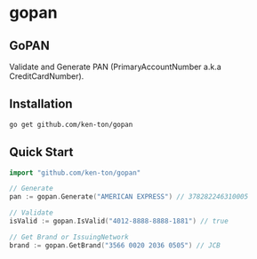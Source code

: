 # gopan

## GoPAN

Validate and Generate PAN (PrimaryAccountNumber a.k.a CreditCardNumber).

## Installation

```bash
go get github.com/ken-ton/gopan
```

## Quick Start

```go
import "github.com/ken-ton/gopan"

// Generate
pan := gopan.Generate("AMERICAN EXPRESS") // 378282246310005

// Validate
isValid := gopan.IsValid("4012-8888-8888-1881") // true

// Get Brand or IssuingNetwork
brand := gopan.GetBrand("3566 0020 2036 0505") // JCB
```
